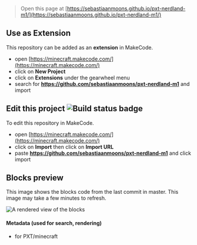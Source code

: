 
> Open this page at [https://sebastiaanmoons.github.io/pxt-nerdland-m1/](https://sebastiaanmoons.github.io/pxt-nerdland-m1/)

## Use as Extension

This repository can be added as an **extension** in MakeCode.

* open [https://minecraft.makecode.com/](https://minecraft.makecode.com/)
* click on **New Project**
* click on **Extensions** under the gearwheel menu
* search for **https://github.com/sebastiaanmoons/pxt-nerdland-m1** and import

## Edit this project ![Build status badge](https://github.com/sebastiaanmoons/pxt-nerdland-m1/workflows/MakeCode/badge.svg)

To edit this repository in MakeCode.

* open [https://minecraft.makecode.com/](https://minecraft.makecode.com/)
* click on **Import** then click on **Import URL**
* paste **https://github.com/sebastiaanmoons/pxt-nerdland-m1** and click import

## Blocks preview

This image shows the blocks code from the last commit in master.
This image may take a few minutes to refresh.

![A rendered view of the blocks](https://github.com/sebastiaanmoons/pxt-nerdland-m1/raw/master/.github/makecode/blocks.png)

#### Metadata (used for search, rendering)

* for PXT/minecraft
<script src="https://makecode.com/gh-pages-embed.js"></script><script>makeCodeRender("{{ site.makecode.home_url }}", "{{ site.github.owner_name }}/{{ site.github.repository_name }}");</script>
